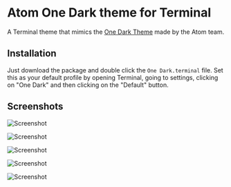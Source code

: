 # Atom One Dark theme for Terminal
A Terminal theme that mimics the [One Dark Theme](https://atom.io/themes/one-dark-syntax) made by the Atom team.

## Installation
Just download the package and double click the `One Dark.terminal` file. Set this as your default profile by opening Terminal, going to settings, clicking on "One Dark" and then clicking on the "Default" button.

## Screenshots

![Screenshot](https://raw.githubusercontent.com/nathanbuchar/one-dark-terminal/master/screenshots/one-dark-1.jpg)

![Screenshot](https://raw.githubusercontent.com/nathanbuchar/one-dark-terminal/master/screenshots/one-dark-2.jpg)

![Screenshot](https://raw.githubusercontent.com/nathanbuchar/one-dark-terminal/master/screenshots/one-dark-3.jpg)

![Screenshot](https://raw.githubusercontent.com/nathanbuchar/one-dark-terminal/master/screenshots/one-dark-4.jpg)

![Screenshot](https://raw.githubusercontent.com/nathanbuchar/one-dark-terminal/master/screenshots/one-dark-5.jpg)

